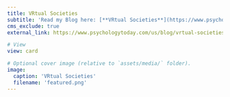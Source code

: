 ```yaml
---
title: VRtual Societies
subtitle: 'Read my Blog here: [**VRtual Societies**](https://www.psychologytoday.com/us/blog/vrtual-societies/)'
cms_exclude: true
external_link: https://www.psychologytoday.com/us/blog/vrtual-societies

# View
view: card

# Optional cover image (relative to `assets/media/` folder).
image:
  caption: 'VRtual Societies'
  filename: 'featured.png'
---
```


